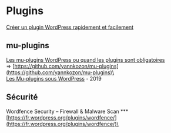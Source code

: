 # Plugins

[Créer un plugin WordPress rapidement et facilement](https://www.hostinger.fr/tutoriels/creer-un-plugin-wordpress/)

## mu-plugins

[Les mu-plugins WordPress ou quand les plugins sont obligatoires](https://www.yannkozon.com/blog/2461-les-mu-plugins-wordpress-ou-quand-les-plugins-sont-obligatoires/)\
\=> [https://github.com/yannkozon/mu-plugins](https://github.com/yannkozon/mu-plugins)\
\
[Les Mu-plugins sous WordPress](https://guillaume-richard.fr/les-mu-plugins-sous-wordpress/) - 2019

## Sécurité

Wordfence Security – Firewall & Malware Scan \*\*\*\
[https://fr.wordpress.org/plugins/wordfence/](https://fr.wordpress.org/plugins/wordfence/)\


